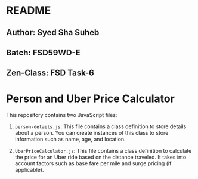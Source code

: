 # README

## Author: Syed Sha Suheb
## Batch: FSD59WD-E
## Zen-Class: FSD Task-6


# Person and Uber Price Calculator

This repository contains two JavaScript files:

1. `person-details.js`: This file contains a class definition to store details about a person. You can create instances of this class to store information such as name, age, and location.

2. `UberPriceCalculator.js`: This file contains a class definition to calculate the price for an Uber ride based on the distance traveled. It takes into account factors such as base fare per mile and surge pricing (if applicable).
